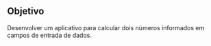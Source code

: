 

## Objetivo

Desenvolver um aplicativo para calcular dois números informados em campos de entrada de dados.

